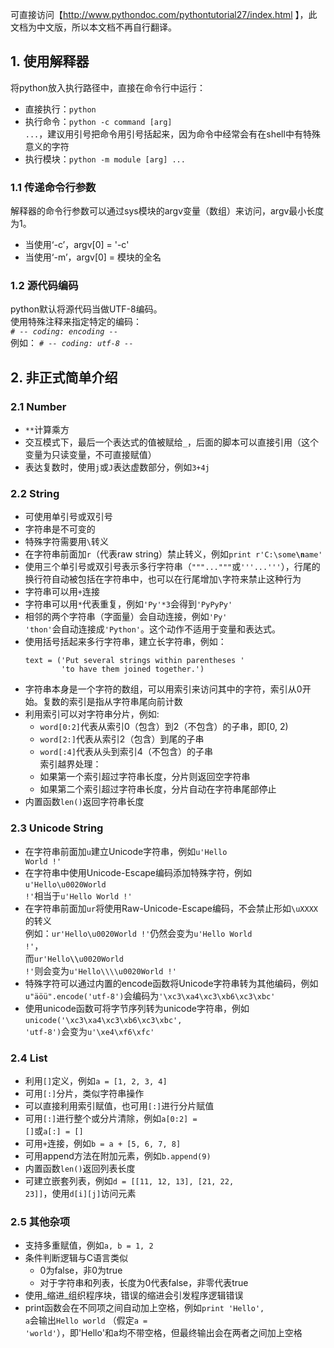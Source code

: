 可直接访问【http://www.pythondoc.com/pythontutorial27/index.html 】，此文档为中文版，所以本文档不再自行翻译。

## 1. 使用解释器
  将python放入执行路径中，直接在命令行中运行：
  - 直接执行：<code>python</code>
  - 执行命令：<code>python -c command [arg] ...</code>，建议用引号把命令用引号括起来，因为命令中经常会有在shell中有特殊意义的字符
  - 执行模块：<code>python -m module [arg] ...</code>
### 1.1 传递命令行参数
  解释器的命令行参数可以通过sys模块的argv变量（数组）来访问，argv最小长度为1。
  - 当使用‘-c’，argv[0] = '-c'
  - 当使用‘-m’，argv[0] = 模块的全名
### 1.2 源代码编码
  python默认将源代码当做UTF-8编码。  
  使用特殊注释来指定特定的编码：   
  <code># -*- coding: encoding -*-</code>  
  例如：
  <code># -*- coding: utf-8 -*-</code>

## 2. 非正式简单介绍
### 2.1 Number
  - <code>**</code>计算乘方
  - 交互模式下，最后一个表达式的值被赋给<code>_</code>，后面的脚本可以直接引用（这个变量为只读变量，不可直接赋值）
  - 表达复数时，使用<code>j</code>或<code>J</code>表达虚数部分，例如<code>3+4j</code>
### 2.2 String
  - 可使用单引号或双引号
  - 字符串是不可变的
  - 特殊字符需要用<code>\\</code>转义
  - 在字符串前面加<code>r</code>（代表raw string）禁止转义，例如<code>print r'C:\some<b>\n</b>ame'</code>
  - 使用三个单引号或双引号表示多行字符串（<code>"""..."""</code>或<code>'''...'''</code>），行尾的换行符自动被包括在字符串中，也可以在行尾增加<code>\\</code>字符来禁止这种行为
  - 字符串可以用<code>+</code>连接
  - 字符串可以用<code>*</code>代表重复，例如<code>'Py'*3</code>会得到<code>'PyPyPy'</code>
  - 相邻的两个字符串（字面量）会自动连接，例如<code>'Py' 'thon'</code>会自动连接成<code>'Python'</code>。这个动作不适用于变量和表达式。
  - 使用括号括起来多行字符串，建立长字符串，例如：   
    <pre><code>text = ('Put several strings within parentheses '
            'to have them joined together.')</code></pre>
  - 字符串本身是一个字符的数组，可以用索引来访问其中的字符，索引从0开始。复数的索引是指从字符串尾向前计数
  - 利用索引可以对字符串分片，例如:
    * <code>word[0:2]</code>代表从索引0（包含）到2（不包含）的子串，即[0, 2)
    * <code>word[2:]</code>代表从索引2（包含）到尾的子串
    * <code>word[:4]</code>代表从头到索引4（不包含）的子串   
    索引越界处理：
    * 如果第一个索引超过字符串长度，分片则返回空字符串
    * 如果第二个索引超过字符串长度，分片自动在字符串尾部停止
  - 内置函数<code>len()</code>返回字符串长度
### 2.3 Unicode String
  - 在字符串前面加<code>u</code>建立Unicode字符串，例如<code>u'Hello World !'</code>
  - 在字符串中使用Unicode-Escape编码添加特殊字符，例如<code>u'Hello\u0020World !'</code>相当于<code>u'Hello World !'</code>
  - 在字符串前面加<code>ur</code>将使用Raw-Unicode-Escape编码，不会禁止形如<code>\uXXXX</code>的转义   
    例如：<code>ur'Hello\u0020World !'</code>仍然会变为<code>u'Hello World !'</code>，  
    而<code>ur'Hello<b>\\\\</b>u0020World !'</code>则会变为<code>u'Hello\\\\\\\\u0020World !'</code>
  - 特殊字符可以通过内置的encode函数将Unicode字符串转为其他编码，例如<code>u"äöü".encode('utf-8')</code>会编码为<code>'\xc3\xa4\xc3\xb6\xc3\xbc'</code>
  - 使用unicode函数可将字节序列转为unicode字符串，例如<code>unicode('\xc3\xa4\xc3\xb6\xc3\xbc', 'utf-8')</code>会变为<code>u'\xe4\xf6\xfc'</code>
### 2.4 List
  - 利用<code>[]</code>定义，例如<code>a = [1, 2, 3, 4]</code>
  - 可用<code>[:]</code>分片，类似字符串操作
  - 可以直接利用索引赋值，也可用<code>[:]</code>进行分片赋值
  - 可用<code>[:]</code>进行整个或分片清除，例如<code>a[0:2] = []</code>或<code>a[:] = []</code>
  - 可用<code>+</code>连接，例如<code>b = a + [5, 6, 7, 8]</code>
  - 可用append方法在附加元素，例如<code>b.append(9)</code>
  - 内置函数<code>len()</code>返回列表长度
  - 可建立嵌套列表，例如<code>d = [[11, 12, 13], [21, 22, 23]]</code>，使用<code>d[i][j]</code>访问元素
### 2.5 其他杂项
  - 支持多重赋值，例如<code>a, b = 1, 2</code>
  - 条件判断逻辑与C语言类似  
    * 0为false，非0为true
    * 对于字符串和列表，长度为0代表false，非零代表true
  - 使用_缩进_组织程序块，错误的缩进会引发程序逻辑错误
  - print函数会在不同项之间自动加上空格，例如<code>print 'Hello', a</code>会输出<code>Hello world</code>
  （假定<code>a = 'world'</code>），即'Hello'和a均不带空格，但最终输出会在两者之间加上空格  
